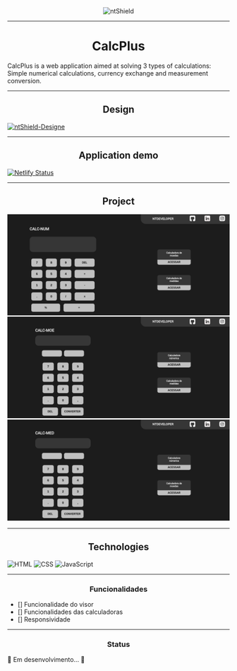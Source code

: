 <section class="box-nt" style="display: flex; justify-content: center;">
    <img src="https://img.shields.io/static/v1?label=Code&message=vBlackCD&color=1C1C1C&style=for-the-badge&logo=GHOST" alt="ntShield">
</section>

---

<h1 align="center">CalcPlus</h1>

<p>
CalcPlus is a web application aimed at solving 3 types of calculations: Simple numerical calculations, currency exchange and measurement conversion.
</p>

---

<h2 align="center">Design</h2>
<a href="https://www.figma.com/file/nobCS2SLahYGvkgW8JZbgK/CalcPlus?node-id=0%3A1"><img src="https://img.shields.io/static/v1?label=Design&message=Figma&color=00FA9A&style=for-the-badge&logo=GHOST" alt="ntShield-Designe"></a>

---

<h2  align="center">Application demo</h2>

[![Netlify Status](https://api.netlify.com/api/v1/badges/9137484e-7f15-47ec-ac11-b023068e9ed7/deploy-status)](https://app.netlify.com/sites/calcplus-demo/deploys)

---

<h2  align="center">Project</h2>

<img src="Assets/CalcPlusOne.png" alt="PageWeb-01">
<img src="Assets/CalcPlusTwo.png" alt="PageWeb-02">
<img src="Assets/CalcPlusThree.png" alt="PageWeb-03">

---

<h2  align="center">Technologies</h2>

![HTML](https://img.shields.io/badge/HTML5-E34F26?style=for-the-badge&logo=html5&logoColor=white)
![CSS](https://img.shields.io/badge/CSS3-1572B6?style=for-the-badge&logo=css3&logoColor=white)
![JavaScript](https://img.shields.io/badge/JavaScript-F7DF1E?style=for-the-badge&logo=javascript&logoColor=black)


---

<h3 align="center">Funcionalidades</h3>

- [] Funcionalidade do visor
- [] Funcionalidades das calculadoras
- [] Responsividade

---

<h3 align="center">Status</h3>

<p>
    🚧 Em desenvolvimento... 🚧
</p>
